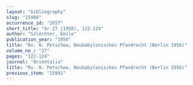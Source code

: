 ```yaml
---
layout: "bibliography"
slug: "15988"
occurrence_id: "2857"
short_title: "Or 27 (1958), 122-124"
author: "Szlechter, Émile"
publication_year: "1958"
title: "Rv. H. Petschow, Neubabylonisches Pfandrecht (Berlin 1956)"
volume_no_: "27"
pages: "122-124"
journal: "Orientalia"
title: "Rv. H. Petschow, Neubabylonisches Pfandrecht (Berlin 1956)"
previous_item: "15991"
---
```


